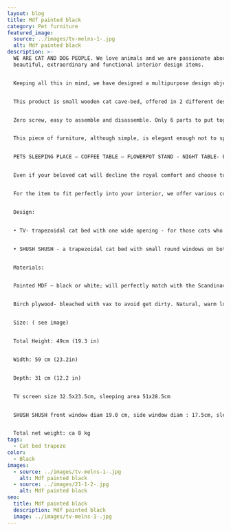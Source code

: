 ```yaml
---
layout: blog
title: Mdf painted black
category: Pet furniture
featured_image:
  source: ../images/tv-melns-1-.jpg
  alt: Mdf painted black
description: >-
  WE ARE CAT AND DOG PEOPLE. We love animals and we are passionate about
  beautiful, extraordinary and functional interior design items.


  Keeping all this in mind, we have designed a multipurpose design object that will perfectly suit in every pet-lover’s house!


  This product is small wooden cat cave-bed, offered in 2 different design versions, each in 3 possible colours.


  Zero screw, easy to assemble and disassemble. Only 6 parts to put together. Material birch plywood bleached or painted mdf in black or white.


  This piece of furniture, although simple, is elegant enough not to spoil the overall look of your home interior. Can be used not only as a bed for your pet, but also as a bedside or coffee table, pot stand or small entryway stool. An appropriate size beige or graphite grey minky fleece pillow also available to buy.


  PETS SLEEPING PLACE – COFFEE TABLE – FLOWERPOT STAND - NIGHT TABLE- ENTRANCE BENCH


  Even if your beloved cat will decline the royal comfort and choose to sleep elsewhere, you will easily find another practical and equally stylish application for the object – use it as a coffee table or a flowerpot stand.


  For the item to fit perfectly into your interior, we offer various colour, design and material options:


  Design:


  • TV- trapezoidal cat bed with one wide opening - for those cats who like to watch what's going on around them while sleeping.


  • SHUSH SHUSH - a trapezoidal cat bed with small round windows on both sides and in the front - for those cats who love peace and like to hide from the noise of the house, quietly watching what's going on around them.


  Materials:


  Painted MDF – black or white; will perfectly match with the Scandinavian minimalistic interior design!


  Birch plywood- bleached with vax to avoid get dirty. Natural, warm look.


  Size: ( see image)


  Total Height: 49cm (19.3 in)


  Width: 59 cm (23.2in)


  Depth: 31 cm (12.2 in)


  TV screen size 32.5x23.5cm, sleeping area 51x28.5cm


  SHUSH SHUSH front window diam 19.0 cm, side window diam : 17.5cm, sleeping area 51x28.5cm


  Total net weight: ca 8 kg
tags:
  - Cat bed trapeze
color:
  - Black
images:
  - source: ../images/tv-melns-1-.jpg
    alt: Mdf painted black
  - source: ../images/21-1-2-.jpg
    alt: Mdf painted black
seo:
  title: Mdf painted black
  description: Mdf painted black
  image: ../images/tv-melns-1-.jpg
---
```

